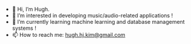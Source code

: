 - 👋 Hi, I’m Hugh.
- 👀 I’m interested in developing music/audio-related applications !
- 🌱 I’m currently learning machine learning and database management systems !
- 📫 How to reach me: hugh.hj.kim@gmail.com
<!---
huijuhnkim/huijuhnkim is a ✨ special ✨ repository because its `README.md` (this file) appears on your GitHub profile.
You can click the Preview link to take a look at your changes.
--->
